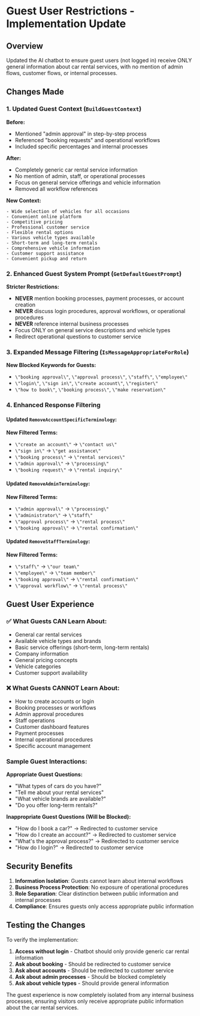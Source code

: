 # Guest User Restrictions - Implementation Update

## Overview
Updated the AI chatbot to ensure guest users (not logged in) receive ONLY general information about car rental services, with no mention of admin flows, customer flows, or internal processes.

## Changes Made

### 1. Updated Guest Context (`BuildGuestContext`)

**Before:**
- Mentioned "admin approval" in step-by-step process
- Referenced "booking requests" and operational workflows
- Included specific percentages and internal processes

**After:**
- Completely generic car rental service information
- No mention of admin, staff, or operational processes
- Focus on general service offerings and vehicle information
- Removed all workflow references

**New Context:**
```
- Wide selection of vehicles for all occasions
- Convenient online platform
- Competitive pricing
- Professional customer service
- Flexible rental options
- Various vehicle types available
- Short-term and long-term rentals
- Comprehensive vehicle information
- Customer support assistance
- Convenient pickup and return
```

### 2. Enhanced Guest System Prompt (`GetDefaultGuestPrompt`)

**Stricter Restrictions:**
- **NEVER** mention booking processes, payment processes, or account creation
- **NEVER** discuss login procedures, approval workflows, or operational procedures
- **NEVER** reference internal business processes
- Focus ONLY on general service descriptions and vehicle types
- Redirect operational questions to customer service

### 3. Expanded Message Filtering (`IsMessageAppropriateForRole`)

**New Blocked Keywords for Guests:**
- `\"booking approval\"`, `\"approval process\"`, `\"staff\"`, `\"employee\"`
- `\"login\"`, `\"sign in\"`, `\"create account\"`, `\"register\"`
- `\"how to book\"`, `\"booking process\"`, `\"make reservation\"`

### 4. Enhanced Response Filtering

#### Updated `RemoveAccountSpecificTerminology`:
**New Filtered Terms:**
- `\"create an account\"` → `\"contact us\"`
- `\"sign in\"` → `\"get assistance\"`
- `\"booking process\"` → `\"rental services\"`
- `\"admin approval\"` → `\"processing\"`
- `\"booking request\"` → `\"rental inquiry\"`

#### Updated `RemoveAdminTerminology`:
**New Filtered Terms:**
- `\"admin approval\"` → `\"processing\"`
- `\"administrator\"` → `\"staff\"`
- `\"approval process\"` → `\"rental process\"`
- `\"booking approval\"` → `\"rental confirmation\"`

#### Updated `RemoveStaffTerminology`:
**New Filtered Terms:**
- `\"staff\"` → `\"our team\"`
- `\"employee\"` → `\"team member\"`
- `\"booking approval\"` → `\"rental confirmation\"`
- `\"approval workflow\"` → `\"rental process\"`

## Guest User Experience

### ✅ What Guests CAN Learn About:
- General car rental services
- Available vehicle types and brands
- Basic service offerings (short-term, long-term rentals)
- Company information
- General pricing concepts
- Vehicle categories
- Customer support availability

### ❌ What Guests CANNOT Learn About:
- How to create accounts or login
- Booking processes or workflows
- Admin approval procedures
- Staff operations
- Customer dashboard features
- Payment processes
- Internal operational procedures
- Specific account management

### Sample Guest Interactions:

**Appropriate Guest Questions:**
- \"What types of cars do you have?\"
- \"Tell me about your rental services\"
- \"What vehicle brands are available?\"
- \"Do you offer long-term rentals?\"

**Inappropriate Guest Questions (Will be Blocked):**
- \"How do I book a car?\" → Redirected to customer service
- \"How do I create an account?\" → Redirected to customer service
- \"What's the approval process?\" → Redirected to customer service
- \"How do I login?\" → Redirected to customer service

## Security Benefits

1. **Information Isolation**: Guests cannot learn about internal workflows
2. **Business Process Protection**: No exposure of operational procedures
3. **Role Separation**: Clear distinction between public information and internal processes
4. **Compliance**: Ensures guests only access appropriate public information

## Testing the Changes

To verify the implementation:

1. **Access without login** - Chatbot should only provide generic car rental information
2. **Ask about booking** - Should be redirected to customer service
3. **Ask about accounts** - Should be redirected to customer service  
4. **Ask about admin processes** - Should be blocked completely
5. **Ask about vehicle types** - Should provide general information

The guest experience is now completely isolated from any internal business processes, ensuring visitors only receive appropriate public information about the car rental services.